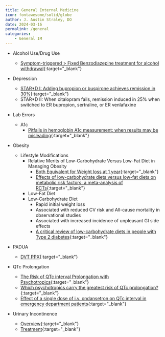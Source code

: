 ```yaml
---
title: General Internal Medicine
icon: fontawesome/solid/globe
author: J. Austin Straley, DO
date: 2024-03-16
permalink: /general
categories:
    - General IM
---
```

- Alcohol Use/Drug Use
    - [Symptom-triggered > Fixed Benzodiazepine treatment for alcohol withdrawal](https://pubmed.ncbi.nlm.nih.gov/12020181/){:target="_blank"}
- Depression
    - [STAR*D I: Adding bupropion or buspirone achieves remission in 30%](https://pubmed.ncbi.nlm.nih.gov/17074942/){:target="_blank"}
    - STAR*D II: When citalopram fails, remission induced in 25% when switched to ER bupropion, sertraline, or ER venlafaxine
- Lab Errors
    - A1c
        - [Pitfalls in hemoglobin A1c measurement: when results may be misleading](https://pubmed.ncbi.nlm.nih.gov/24002631/){:target="_blank"}
- Obesity
    - Lifestyle Modifications
        - Relative Merits of Low-Carbohydrate Versus Low-Fat Diet in Managing Obesity
            - [Both Equivalent for Weight loss at 1 year](https://pubmed.ncbi.nlm.nih.gov/26192936/){:target="_blank"}
            - [Effects of low-carbohydrate diets versus low-fat diets on metabolic risk factors: a meta-analysis of RCTs](https://pubmed.ncbi.nlm.nih.gov/23035144/){:target="_blank"}
        - Low-Fat Diet
        - Low-Carbohydrate Diet
            - Rapid initial weight loss
            - Associated with reduced CV risk and All-cause mortality in observational studies
            - Associated with increased incidence of unpleasant GI side effects
            - [A critical review of low-carbohydrate diets in people with Type 2 diabetes](https://pubmed.ncbi.nlm.nih.gov/26413954/){:target="_blank"}
    
- PADUA
    - [DVT PPX](https://pubmed.ncbi.nlm.nih.gov/20738765/){:target="_blank"}
- QTc Prolongation
    - [The Risk of QTc interval Prolongation with Psychotropics](https://mghcme.org/app/uploads/2020/10/Celano-Academy-Course-QTc-2020.pdf){:target="_blank"}
    - [Which psychotropics carry the greatest risk of QTc prolongation?](https://cdn.mdedge.com/files/s3fs-public/Document/September-2017/1110CP_SavvyPsych.pdf){:target="_blank"}
    - [Effect of a single dose of i.v. ondansetron on QTc interval in emergency department patients](https://pubmed.ncbi.nlm.nih.gov/29317399/){:target="_blank"}
- Urinary Incontinence
    - [Overview](https://pubmed.ncbi.nlm.nih.gov/27734727/){:target="_blank"}
    - [Treatment](https://pubmed.ncbi.nlm.nih.gov/26088072/){:target="_blank"}